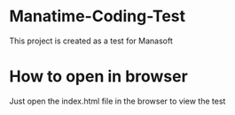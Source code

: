 # Manatime-Coding-Test
This project is created as a test for Manasoft

# How to open in browser
Just open the index.html file in the browser to view the test
